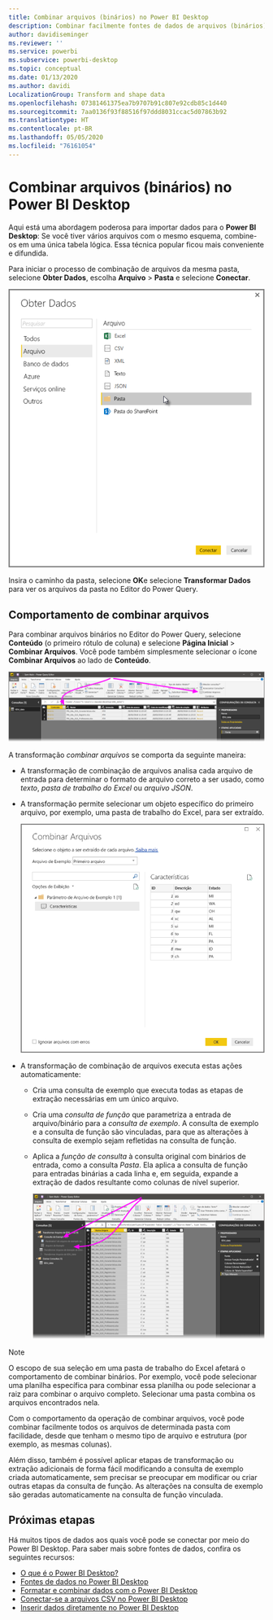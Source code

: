 ```yaml
---
title: Combinar arquivos (binários) no Power BI Desktop
description: Combinar facilmente fontes de dados de arquivos (binários) no Power BI Desktop
author: davidiseminger
ms.reviewer: ''
ms.service: powerbi
ms.subservice: powerbi-desktop
ms.topic: conceptual
ms.date: 01/13/2020
ms.author: davidi
LocalizationGroup: Transform and shape data
ms.openlocfilehash: 07381461375ea7b9707b91c807e92cdb85c1d440
ms.sourcegitcommit: 7aa0136f93f88516f97ddd8031ccac5d07863b92
ms.translationtype: HT
ms.contentlocale: pt-BR
ms.lasthandoff: 05/05/2020
ms.locfileid: "76161054"
---
```

# <a name="combine-files-binaries-in-power-bi-desktop"></a>Combinar arquivos (binários) no Power BI Desktop

Aqui está uma abordagem poderosa para importar dados para o **Power BI Desktop**: Se você tiver vários arquivos com o mesmo esquema, combine-os em uma única tabela lógica. Essa técnica popular ficou mais conveniente e difundida.

Para iniciar o processo de combinação de arquivos da mesma pasta, selecione **Obter Dados**, escolha **Arquivo** > **Pasta** e selecione **Conectar**.

![Conectar-se ao arquivo da pasta, caixa de diálogo Obter Dados, Power BI Desktop](media/desktop-combine-binaries/combine-binaries_1.png)

Insira o caminho da pasta, selecione **OK**e selecione **Transformar Dados** para ver os arquivos da pasta no Editor do Power Query.

## <a name="combine-files-behavior"></a>Comportamento de combinar arquivos

Para combinar arquivos binários no Editor do Power Query, selecione **Conteúdo** (o primeiro rótulo de coluna) e selecione **Página Inicial** > **Combinar Arquivos**. Você pode também simplesmente selecionar o ícone **Combinar Arquivos** ao lado de **Conteúdo**.

![Comando Combinar Arquivos, Editor do Power Query, Power BI Desktop](media/desktop-combine-binaries/combine-binaries_2a.png)

A transformação *combinar arquivos* se comporta da seguinte maneira:

* A transformação de combinação de arquivos analisa cada arquivo de entrada para determinar o formato de arquivo correto a ser usado, como *texto*, *pasta de trabalho do Excel* ou *arquivo JSON*.
* A transformação permite selecionar um objeto específico do primeiro arquivo, por exemplo, uma pasta de trabalho do Excel, para ser extraído.
  
  ![Caixa de diálogo Combinar arquivos, Editor do Power Query, Power BI Desktop](media/desktop-combine-binaries/combine-binaries_3.png)
* A transformação de combinação de arquivos executa estas ações automaticamente:
  
  * Cria uma consulta de exemplo que executa todas as etapas de extração necessárias em um único arquivo.
  * Cria uma *consulta de função* que parametriza a entrada de arquivo/binário para a *consulta de exemplo*. A consulta de exemplo e a consulta de função são vinculadas, para que as alterações à consulta de exemplo sejam refletidas na consulta de função.
  * Aplica a *função de consulta* à consulta original com binários de entrada, como a consulta *Pasta*. Ela aplica a consulta de função para entradas binárias a cada linha e, em seguida, expande a extração de dados resultante como colunas de nível superior.

    ![Resultados da transformação de combinação de arquivos, Editor do Power Query, Power BI Desktop](media/desktop-combine-binaries/combine-binaries_4.png)

> [!NOTE]
> O escopo de sua seleção em uma pasta de trabalho do Excel afetará o comportamento de combinar binários. Por exemplo, você pode selecionar uma planilha específica para combinar essa planilha ou pode selecionar a raiz para combinar o arquivo completo. Selecionar uma pasta combina os arquivos encontrados nela. 

Com o comportamento da operação de combinar arquivos, você pode combinar facilmente todos os arquivos de determinada pasta com facilidade, desde que tenham o mesmo tipo de arquivo e estrutura (por exemplo, as mesmas colunas).

Além disso, também é possível aplicar etapas de transformação ou extração adicionais de forma fácil modificando a consulta de exemplo criada automaticamente, sem precisar se preocupar em modificar ou criar outras etapas da consulta de função. As alterações na consulta de exemplo são geradas automaticamente na consulta de função vinculada.

## <a name="next-steps"></a>Próximas etapas

Há muitos tipos de dados aos quais você pode se conectar por meio do Power BI Desktop. Para saber mais sobre fontes de dados, confira os seguintes recursos:

* [O que é o Power BI Desktop?](desktop-what-is-desktop.md)
* [Fontes de dados no Power BI Desktop](desktop-data-sources.md)
* [Formatar e combinar dados com o Power BI Desktop](desktop-shape-and-combine-data.md)
* [Conectar-se a arquivos CSV no Power BI Desktop](desktop-connect-csv.md)
* [Inserir dados diretamente no Power BI Desktop](desktop-enter-data-directly-into-desktop.md)

